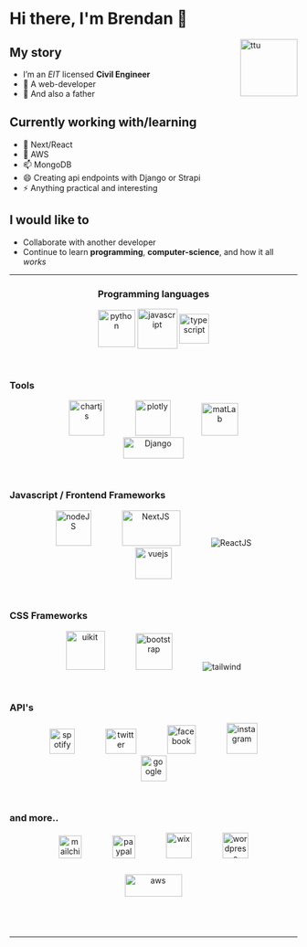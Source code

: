 # Hi there, I'm Brendan 👋

<img src="https://user-images.githubusercontent.com/64326462/110130533-1e7d6480-7d97-11eb-9551-0989d9fc86fd.jpg" alt="ttu" align="right" width="100" height="100" />

## My story

- I’m an *EIT* licensed **Civil Engineer**
- 🌱 A web-developer
- 👯 And also a father

## Currently working with/learning

- 🤔 Next/React
- 💬 AWS
- 📫 MongoDB
- 😄 Creating api endpoints with Django or Strapi
- ⚡ Anything practical and interesting


## I would like to

- Collaborate with another developer
- Continue to learn **programming**, **computer-science**, and how it all *works*

---

<div align="center">

### Programming languages


</div>

<p align="center">
  <img src="https://user-images.githubusercontent.com/64326462/110136681-f9d8bb00-7d9d-11eb-9993-66e1099256e2.png" align="center" alt="python" height="65" />
  <img src="https://user-images.githubusercontent.com/64326462/110135830-f7299600-7d9c-11eb-95f3-d839814af091.png" align="center" alt="javascript" height="70" />
  <img src="https://user-images.githubusercontent.com/64326462/110136837-2a205980-7d9e-11eb-9630-182b5d50867a.png" align="center" alt="typescript" width="52" height="52" />
</p>

</br>

### Tools

<p align="center">
  <img src="https://user-images.githubusercontent.com/64326462/110134442-67371c80-7d9b-11eb-91b8-803cd84fa20c.png" alt="chartjs" hspace="25" width="62" height="62" />
  <img src="https://user-images.githubusercontent.com/64326462/110136652-efb6bc80-7d9d-11eb-9bd5-68dc1ce4bf87.png" alt="plotly" hspace="25" width="62" height="62" />
  <img src="https://user-images.githubusercontent.com/64326462/110136481-bb430080-7d9d-11eb-8363-79e6db9cb9e3.png" alt="matLab" hspace="25" width="64" height="57.5" />
  <img src="https://user-images.githubusercontent.com/64326462/110135604-b3369100-7d9c-11eb-8a44-c3da34e27b46.png" hspace="25" alt="Django" width="106.8" height="37.2" />
</p>

</br>

### Javascript / Frontend Frameworks

<p align="center">
  <img src="https://user-images.githubusercontent.com/64326462/110148710-27783100-7dab-11eb-9dd8-483e20f1d0e7.png" alt="nodeJS" hspace="25" height="62" />
  <img src="https://user-images.githubusercontent.com/64326462/110136560-d31a8480-7d9d-11eb-89fc-e832673bc458.png" alt="NextJS" hspace="25" width="102.4" height="61.8" />
  <img src="https://user-images.githubusercontent.com/64326462/110136731-065d1380-7d9e-11eb-830b-39abd4812e1a.png" alt="ReactJS" hspace="25" />
  <img src="https://user-images.githubusercontent.com/64326462/110136891-3c01fc80-7d9e-11eb-8dd4-ab0713b8938f.png" alt="vuejs" hspace="25" width="64" height="55.5" />
</p>

</br>

### CSS Frameworks

<p align="center">
  <img src="https://user-images.githubusercontent.com/64326462/110136864-34425800-7d9e-11eb-920d-71d962ceae9d.png" hspace="25" alt="uikit" height="68" />
  <img src="https://user-images.githubusercontent.com/64326462/110133305-2a1e5a80-7d9a-11eb-83ef-277f6c44f321.png" alt="bootstrap" hspace="25" width="64" height="64" />
  <img src="https://user-images.githubusercontent.com/64326462/110136791-1aa11080-7d9e-11eb-8356-6ad2c6e9bbf5.png" hspace="25" alt="tailwind" />
</p>

</br>

### API's

<p align="center">
  <img src="https://user-images.githubusercontent.com/64326462/110136760-1117a880-7d9e-11eb-959f-54610d1f610e.png" hspace="25" alt="spotify" height="44" />
  <img src="https://user-images.githubusercontent.com/64326462/110136813-2260b500-7d9e-11eb-9c77-1c0bdb361f25.png" hspace="25" alt="twitter" width="53.4" height="44" />
  <img src="https://user-images.githubusercontent.com/64326462/110135657-c2b5da00-7d9c-11eb-8726-ad8b5abd86fc.png" hspace="25" alt="facebook" width="50" height="50" />
  <img src="https://user-images.githubusercontent.com/64326462/110135727-d8c39a80-7d9c-11eb-95f2-dbe33b686b14.png" hspace="25" alt="instagram" height="54" />
  <img src="https://user-images.githubusercontent.com/64326462/110137216-98651c00-7d9e-11eb-8267-65e9423fe42c.png" hspace="25" alt="google" height="45" />
</p>

</br>

### and more..

<p align="center">
  <img src="https://user-images.githubusercontent.com/64326462/110136450-b2eac580-7d9d-11eb-9679-6d85cca5cc78.png" hspace="25" alt="mailchimp" height="40" />
  <img src="https://user-images.githubusercontent.com/64326462/110136620-e62d5480-7d9d-11eb-8613-b891a6c46ce3.png" hspace="25" alt="paypal" height="40" />
  <img src="https://user-images.githubusercontent.com/64326462/110149182-bbe29380-7dab-11eb-846c-96a7e7e842c7.png" hspace="25" alt="wix" height="45" />
  <img src="https://user-images.githubusercontent.com/64326462/110149139-aff6d180-7dab-11eb-9e52-cfd0340b1f39.png" hspace="25" alt="wordpress" height="45" />
  <img src="https://user-images.githubusercontent.com/64326462/110136259-79b25580-7d9d-11eb-835a-247bf48b5458.png" vspace="25" hspace="25" alt="aws" width="100" height="38.7" />
</p>

</br>

---
